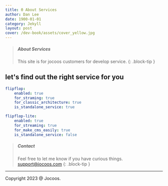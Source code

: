 ```yaml
---
title: Θ About Services
author: Dan Lee
date: 1900-01-01
category: Jekyll
layout: post
cover: /dev-book/assets/cover_yellow.jpg
---
```



> ##### About Services
>
> This site is for jocoos customers for develop service.
{: .block-tip }

## let's find out the right service for you

```yaml
flipflop:
    enabled: true
    for_straming: true
    for_classic_architecture: true
    is_standalone_service: true
```

```yaml
flipflop-lite:
    enabled: true
    for_streaming: true
    for_make_cms_easily: true
    is_standalone_service: false
```


> ##### Contact
>
> Feel free to let me know if you have curious things. support@jocoos.com
{: .block-tip }

-------------
Copyright 2023 @ Jocoos.

